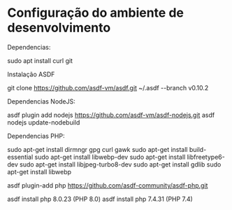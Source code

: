 # Configuração do ambiente de desenvolvimento

Dependencias:

sudo apt install curl git

Instalação ASDF

git clone https://github.com/asdf-vm/asdf.git ~/.asdf --branch v0.10.2

Dependencias NodeJS:

asdf plugin add nodejs https://github.com/asdf-vm/asdf-nodejs.git
asdf nodejs update-nodebuild

Dependencias PHP:

sudo apt-get install dirmngr gpg curl gawk
sudo apt-get install build-essential
sudo apt-get install libwebp-dev
sudo apt-get install libfreetype6-dev
sudo apt-get install libjpeg-turbo8-dev
sudo apt-get install gdlib
sudo apt-get install libwebp

asdf plugin-add php https://github.com/asdf-community/asdf-php.git

asdf install php 8.0.23 (PHP 8.0)
asdf install php 7.4.31 (PHP 7.4)
